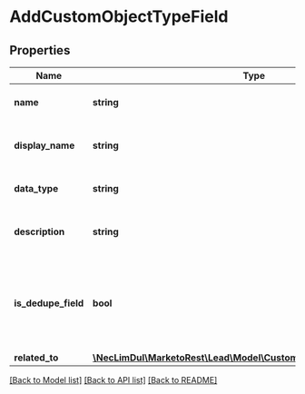 # AddCustomObjectTypeField

## Properties

Name | Type | Description | Notes
------------ | ------------- | ------------- | -------------
**name** | **string** | API Name of custom object field |
**display_name** | **string** | UI display-name of the custom object field |
**data_type** | **string** | Datatype of the custom object field |
**description** | **string** | Description of the custom object field | [optional]
**is_dedupe_field** | **bool** | Set to true to enable field as unique identifier for deduplicating records.  Default is false | [optional]
**related_to** | [**\NecLimDul\MarketoRest\Lead\Model\CustomObjectTypeFieldRelatedTo**](CustomObjectTypeFieldRelatedTo.md) |  | [optional]

[[Back to Model list]](../../README.md#models) [[Back to API list]](../../README.md#endpoints) [[Back to README]](../../README.md)
